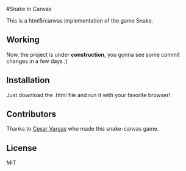 #Snake in Canvas

This is a html5/canvas implementation of the game Snake.

## Working

Now, the project is under **construction**, you gonna see some commit changes in a few days ;) 

## Installation

Just download the .html file and run it with your favorite browser!

## Contributors

Thanks to [Cesar Vargas](https://github.com/cesarvargas00) who made this snake-canvas game.

## License

MIT
